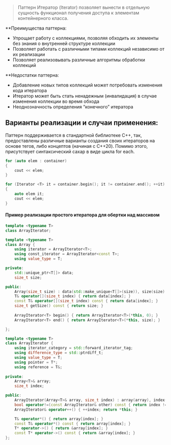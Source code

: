 >Паттерн Итератор (Iterator) позволяет вынести в отдельную сущность функционал получения доступа к элементам контейнерного класса.

**Преимущества паттерна:
- Упрощает работу с коллекциями, позволяя обходить их элементы без знания о внутренней структуре коллекции
- Позволяет работать с различными типами коллекций независимо от их реализации
- Позволяет реализовывать различные алгоритмы обработки коллекций

**Недостатки паттерна:
- Добавление новых типов коллекций может потребовать изменения кода итератора
- Итератор может быть стать ненадежным (инвалидация) в случае изменения коллекции во время обхода
- Неоднозначность определения “конечного” итератора

## Варианты реализации и случаи применения:

Паттерн поддерживается в стандартной библиотеке C++, так, предоставлены различные варианты создания своих итераторов на основе тегов, либо концептов (начиная с C++20). Помимо этого, присутствует синтаксический сахар в виде цикла for each.

```c++
for (auto elem : container)
{
	cout << elem;
}

for (Iterator <T> it = container.begin(); it != container.end(); ++it)
{
	auto elem it;
	cout << elem;
}
```

#### Пример реализации простого итератора для обертки над массивом

```c++
template <typename T>
class ArrayIterator;

template <typename T>
class Array {
	using iterator = ArrayIterator<T>;
	using const_iterator = ArrayIterator<const T>;
	using value_type = T;

private:
	std::unique_ptr<T[]> data;
	size_t size;

public:
	Array(size_t size) : data(std::make_unique<T[]>(size)), size(size) { }
	T& operator[](size_t index) { return data[index]; }
	const T& operator[](size_t index) const { return data[index]; }
	size_t getSize() const { return size; }
	
	ArrayIterator<T> begin() { return ArrayIterator<T>(*this, 0); }
	ArrayIterator<T> end() { return ArrayIterator<T>(*this, size); }

};

template <typename T>
class ArrayIterator {
	using iterator_category = std::forward_iterator_tag;
	using difference_type = std::ptrdiff_t;
	using value_type = T;
	using pointer = T*;
	using reference = T&;
	
private:
	Array<T>& array;
	size_t index;

public:
	ArrayIterator(Array<T>& array, size_t index) : array(array), index(index) { }
	bool operator!=(const ArrayIterator& other) const { return index != other.index; }
	ArrayIterator& operator++() { ++index; return *this; }

	T& operator*() { return array[index]; }
	const T& operator*() const { return array[index]; }
	T* operator->() { return &array[index]; }
	const T* operator->() const { return &array[index]; }
};
```